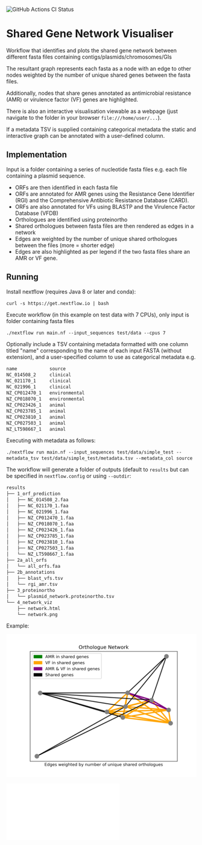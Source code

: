 ![GitHub Actions CI Status](https://github.com/fmaguire/shared_gene_network/workflows/CI/badge.svg)

# Shared Gene Network Visualiser

Workflow that identifies and plots the shared gene network between different
fasta files containing contigs/plasmids/chromosomes/GIs 

The resultant graph represents each fasta as a node with an edge to other nodes
weighted by the number of unique shared genes between the fasta files.

Additionally, nodes that share genes annotated as antimicrobial 
resistance (AMR) or virulence factor (VF) genes are highlighted.

There is also an interactive visualisation viewable as a webpage (just navigate to the folder in your browser `file:///home/user/...`).

If a metadata TSV is supplied containing categorical metadata the static and interactive graph can be annotated with a user-defined column.

## Implementation

Input is a folder containing a series of nucleotide fasta files e.g. each file
containing a plasmid sequence.

- ORFs are then identified in each fasta file
- ORFs are annotated for AMR genes using the Resistance Gene Identifier (RGI)
and the Comprehensive Antibiotic Resistance Database (CARD).
- ORFs are also annotated for VFs using BLASTP and the Virulence Factor Database (VFDB)
- Orthologues are identified using proteinortho
- Shared orthologues between fasta files are then rendered as edges in a network
- Edges are weighted by the number of unique shared orthologues between the files (more = shorter edge)
- Edges are also highlighted as per legend if the two fasta files share an AMR or VF gene.

## Running

Install nextflow (requires Java 8 or later and conda):

    curl -s https://get.nextflow.io | bash

Execute workflow (in this example on test data with 7 CPUs), only input is folder containing fasta files

    ./nextflow run main.nf --input_sequences test/data --cpus 7

Optionally include a TSV containing metadata formatted with one column titled "name" corresponding to the name of
each input FASTA (without extension), and a user-specified column to use as categorical metadata e.g.

    name            source
    NC_014508_2     clinical 
    NC_021170_1     clinical
    NC_021996_1     clinical
    NZ_CP012470_1   environmental
    NZ_CP018070_1   environmental
    NZ_CP023426_1   animal
    NZ_CP023785_1   animal
    NZ_CP023810_1   animal
    NZ_CP027503_1   animal
    NZ_LT598667_1   animal

Executing with metadata as follows:

    ./nextflow run main.nf --input_sequences test/data/simple_test --metadata_tsv test/data/simple_test/metadata.tsv --metadata_col source

The workflow will generate a folder of outputs (default to `results` but can be specified in `nextflow.config` or using ``--outdir``:

    results
    ├── 1_orf_prediction
    │   ├── NC_014508_2.faa 
    │   ├── NC_021170_1.faa
    │   ├── NC_021996_1.faa 
    │   ├── NZ_CP012470_1.faa 
    │   ├── NZ_CP018070_1.faa 
    │   ├── NZ_CP023426_1.faa 
    │   ├── NZ_CP023785_1.faa 
    │   ├── NZ_CP023810_1.faa 
    │   ├── NZ_CP027503_1.faa 
    │   └── NZ_LT598667_1.faa 
    ├── 2a_all_orfs
    │   └── all_orfs.faa 
    ├── 2b_annotations
    │   ├── blast_vfs.tsv 
    │   └── rgi_amr.tsv 
    ├── 3_proteinortho
    │   └── plasmid_network.proteinortho.tsv 
    └── 4_network_viz
        ├── network.html
        └── network.png 

Example:

![Shared gene network](test/network.png)

![Interactive network visualisation](test/network.html)
